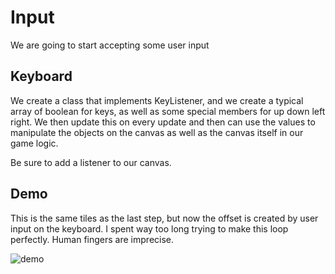 # Input

We are going to start accepting some user input

## Keyboard

We create a class that implements KeyListener, and we create a typical array of boolean for keys, as well as some special members for up down left right.
We then update this on every update and then can use the values to manipulate the objects on the canvas as well as the canvas itself in our game logic.

Be sure to add a listener to our canvas.

## Demo

This is the same tiles as the last step, but now the offset is created by user input on the keyboard.
I spent way too long trying to make this loop perfectly. Human fingers are imprecise.

![demo](https://user-images.githubusercontent.com/31779571/97770449-bf1df800-1b09-11eb-9479-a8300c15a8ab.gif)
